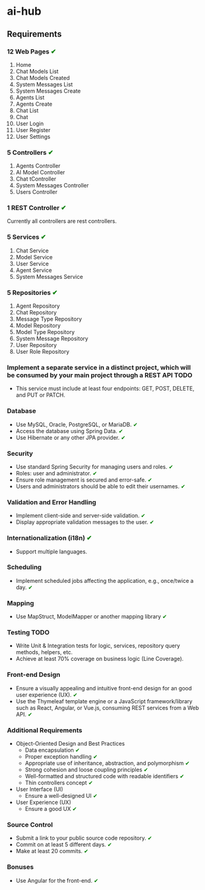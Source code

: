 # ai-hub

## Requirements
### 12 Web Pages <span style="color:green;">&#x2714;</span>
1.  Home
2. Chat Models List
3. Chat Models Created
4. System Messages List
5. System Messages Create
6. Agents List
7. Agents Create
8. Chat List
9. Chat
10. User Login
11. User Register
12. User Settings

### 5 Controllers <span style="color:green;">&#x2714;</span>
1. Agents Controller
2. AI Model Controller
3. Chat tController
4. System Messages Controller
5. Users Controller

### 1 REST Controller <span style="color:green;">&#x2714;</span>

Currently all controllers are rest controllers.

### 5 Services <span style="color:green;">&#x2714;</span>
1. Chat Service
2. Model Service
3. User Service
4. Agent Service
5. System Messages Service

### 5 Repositories <span style="color:green;">&#x2714;</span>
1. Agent Repository
2. Chat Repository
3. Message Type Repository
4. Model Repository
5. Model Type Repository
6. System Message Repository
7. User Repository
8. User Role Repository

### Implement a separate service in a distinct project, which will be consumed by your main project through a REST API TODO
- This service must include at least four endpoints: GET, POST, DELETE, and PUT or PATCH.

### Database
- Use MySQL, Oracle, PostgreSQL, or MariaDB. <span style="color:green;">&#x2714;</span>
- Access the database using Spring Data. <span style="color:green;">&#x2714;</span>
- Use Hibernate or any other JPA provider. <span style="color:green;">&#x2714;</span>

### Security
- Use standard Spring Security for managing users and roles. <span style="color:green;">&#x2714;</span>
- Roles: user and administrator. <span style="color:green;">&#x2714;</span>
- Ensure role management is secured and error-safe. <span style="color:green;">&#x2714;</span>
- Users and administrators should be able to edit their usernames. <span style="color:green;">&#x2714;</span>

### Validation and Error Handling
- Implement client-side and server-side validation. <span style="color:green;">&#x2714;</span>
- Display appropriate validation messages to the user. <span style="color:green;">&#x2714;</span>

### Internationalization (i18n) <span style="color:green;">&#x2714;</span>
- Support multiple languages.

### Scheduling
- Implement scheduled jobs affecting the application, e.g., once/twice a day. <span style="color:green;">&#x2714;</span>

### Mapping
- Use MapStruct, ModelMapper or another mapping library <span style="color:green;">&#x2714;</span>

### Testing TODO
- Write Unit & Integration tests for logic, services, repository query methods, helpers, etc.
- Achieve at least 70% coverage on business logic (Line Coverage).

### Front-end Design
- Ensure a visually appealing and intuitive front-end design for an good user experience (UX). <span style="color:green;">&#x2714;</span>
- Use the Thymeleaf template engine or a JavaScript framework/library such as React, Angular, or Vue.js, consuming REST services from a Web API. <span style="color:green;">&#x2714;</span>

### Additional Requirements

- Object-Oriented Design and Best Practices
  - Data encapsulation <span style="color:green;">&#x2714;</span>
  - Proper exception handling <span style="color:green;">&#x2714;</span>
  - Appropriate use of inheritance, abstraction, and polymorphism <span style="color:green;">&#x2714;</span>
  - Strong cohesion and loose coupling principles <span style="color:green;">&#x2714;</span>
  - Well-formatted and structured code with readable identifiers <span style="color:green;">&#x2714;</span>
  - Thin controllers concept <span style="color:green;">&#x2714;</span>
- User Interface (UI)
  - Ensure a well-designed UI <span style="color:green;">&#x2714;</span>
- User Experience (UX)
  - Ensure a good UX <span style="color:green;">&#x2714;</span>

### Source Control
- Submit a link to your public source code repository. <span style="color:green;">&#x2714;</span>
- Commit on at least 5 different days. <span style="color:green;">&#x2714;</span>
- Make at least 20 commits. <span style="color:green;">&#x2714;</span>

### Bonuses
- Use Angular for the front-end. <span style="color:green;">&#x2714;</span>
